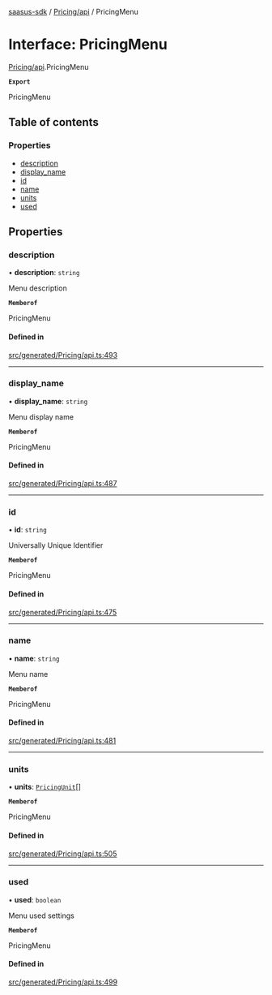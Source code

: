 [saasus-sdk](../README.md) / [Pricing/api](../modules/Pricing_api.md) / PricingMenu

# Interface: PricingMenu

[Pricing/api](../modules/Pricing_api.md).PricingMenu

**`Export`**

PricingMenu

## Table of contents

### Properties

- [description](Pricing_api.PricingMenu.md#description)
- [display\_name](Pricing_api.PricingMenu.md#display_name)
- [id](Pricing_api.PricingMenu.md#id)
- [name](Pricing_api.PricingMenu.md#name)
- [units](Pricing_api.PricingMenu.md#units)
- [used](Pricing_api.PricingMenu.md#used)

## Properties

### description

• **description**: `string`

Menu description

**`Memberof`**

PricingMenu

#### Defined in

[src/generated/Pricing/api.ts:493](https://github.com/saasus-platform/saasus-sdk-javascript/blob/2c78b0a/src/generated/Pricing/api.ts#L493)

___

### display\_name

• **display\_name**: `string`

Menu display name

**`Memberof`**

PricingMenu

#### Defined in

[src/generated/Pricing/api.ts:487](https://github.com/saasus-platform/saasus-sdk-javascript/blob/2c78b0a/src/generated/Pricing/api.ts#L487)

___

### id

• **id**: `string`

Universally Unique Identifier

**`Memberof`**

PricingMenu

#### Defined in

[src/generated/Pricing/api.ts:475](https://github.com/saasus-platform/saasus-sdk-javascript/blob/2c78b0a/src/generated/Pricing/api.ts#L475)

___

### name

• **name**: `string`

Menu name

**`Memberof`**

PricingMenu

#### Defined in

[src/generated/Pricing/api.ts:481](https://github.com/saasus-platform/saasus-sdk-javascript/blob/2c78b0a/src/generated/Pricing/api.ts#L481)

___

### units

• **units**: [`PricingUnit`](../modules/Pricing_api.md#pricingunit)[]

**`Memberof`**

PricingMenu

#### Defined in

[src/generated/Pricing/api.ts:505](https://github.com/saasus-platform/saasus-sdk-javascript/blob/2c78b0a/src/generated/Pricing/api.ts#L505)

___

### used

• **used**: `boolean`

Menu used settings

**`Memberof`**

PricingMenu

#### Defined in

[src/generated/Pricing/api.ts:499](https://github.com/saasus-platform/saasus-sdk-javascript/blob/2c78b0a/src/generated/Pricing/api.ts#L499)
